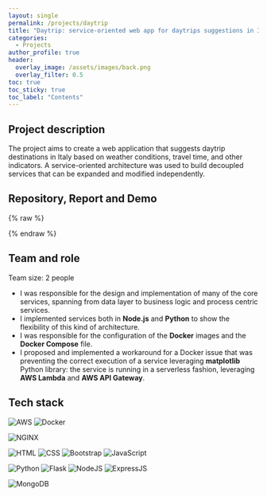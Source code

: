 ```yaml
---
layout: single
permalink: /projects/daytrip
title: "Daytrip: service-oriented web app for daytrips suggestions in Italy"
categories:
  - Projects
author_profile: true
header:
  overlay_image: /assets/images/back.png
  overlay_filter: 0.5
toc: true
toc_sticky: true
toc_label: "Contents"
---
```


<!-- ### [ Feb. 2023 - Mar. 2023 ] -->

## Project description

The project aims to create a web application that suggests daytrip destinations in Italy based on weather conditions, travel time, and other indicators. A service-oriented architecture was used to build decoupled services that can be expanded and modified independently.

## Repository, Report and Demo

{% raw %}
<center>
  <a href="https://github.com/vicentinileonardo/daytrip" target="_blank" class="btn"><i class="fa fa-github" style="font-size: 42px;"></i></a>
  <a href="/project_reports/daytrip.pdf" target="_blank" class="btn"><i class="fa fa-file-pdf-o" style="font-size: 42px;"></i></a>
  <a href="https://drive.google.com/file/d/1k0KBPMmt-DaVHthZ1S2wKzhBID33X0ad/view?usp=sharing" target="_blank" class="btn"><i class="fa fa-video-camera" aria-hidden="true" style="font-size: 42px;"></i></a>
</center>
{% endraw %}

## Team and role

Team size: 2 people

+ I was responsible for the design and implementation of many of the core services, spanning from data layer to business logic and process centric services. <br>
+ I implemented services both in **Node.js** and **Python** to show the flexibility of this kind of architecture. <br>
+ I was responsible for the configuration of the **Docker** images and the **Docker Compose** file. <br>
+ I proposed and implemented a workaround for a Docker issue that was preventing the correct execution of a service leveraging **matplotlib** Python library: the service is running in a serverless fashion, leveraging **AWS Lambda** and **AWS API Gateway**. <br>

## Tech stack

![AWS](https://img.shields.io/badge/Amazon_AWS-FF9900?style=for-the-badge&logo=amazonaws&logoColor=white)
![Docker](https://img.shields.io/badge/Docker-2CA5E0?style=for-the-badge&logo=docker&logoColor=white)

![NGINX](https://img.shields.io/badge/Nginx-009639?style=for-the-badge&logo=nginx&logoColor=white)

![HTML](https://img.shields.io/badge/HTML5-E34F26?style=for-the-badge&logo=html5&logoColor=white)
![CSS](https://img.shields.io/badge/CSS3-1572B6?style=for-the-badge&logo=css3&logoColor=white)
![Bootstrap](https://img.shields.io/badge/Bootstrap-563D7C?style=for-the-badge&logo=bootstrap&logoColor=white)
![JavaScript](https://img.shields.io/badge/JavaScript-323330?style=for-the-badge&logo=javascript&logoColor=F7DF1E)

![Python](https://img.shields.io/badge/Python-FFD43B?style=for-the-badge&logo=python&logoColor=blue) 
![Flask](https://img.shields.io/badge/Flask-000000?style=for-the-badge&logo=flask&logoColor=white) 
![NodeJS](https://img.shields.io/badge/Node.js-339933?style=for-the-badge&logo=nodedotjs&logoColor=white) 
![ExpressJS](https://img.shields.io/badge/Express.js-000000?style=for-the-badge&logo=express&logoColor=white)

![MongoDB](https://img.shields.io/badge/MongoDB-4EA94B?style=for-the-badge&logo=mongodb&logoColor=white)